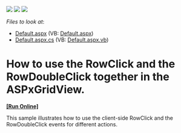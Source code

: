 <!-- default badges list -->
![](https://img.shields.io/endpoint?url=https://codecentral.devexpress.com/api/v1/VersionRange/128543748/22.1.3%2B)
[![](https://img.shields.io/badge/Open_in_DevExpress_Support_Center-FF7200?style=flat-square&logo=DevExpress&logoColor=white)](https://supportcenter.devexpress.com/ticket/details/E1343)
[![](https://img.shields.io/badge/📖_How_to_use_DevExpress_Examples-e9f6fc?style=flat-square)](https://docs.devexpress.com/GeneralInformation/403183)
<!-- default badges end -->
<!-- default file list -->
*Files to look at*:

* [Default.aspx](./CS/WebSite/Default.aspx) (VB: [Default.aspx](./VB/WebSite/Default.aspx))
* [Default.aspx.cs](./CS/WebSite/Default.aspx.cs) (VB: [Default.aspx.vb](./VB/WebSite/Default.aspx.vb))
<!-- default file list end -->
# How to use the RowClick and the RowDoubleClick together in the ASPxGridView.
<!-- run online -->
**[[Run Online]](https://codecentral.devexpress.com/e1343/)**
<!-- run online end -->


<p>This sample illustrates how to use the client-side RowClick and the RowDoubleClick events for different actions.</p>

<br/>


